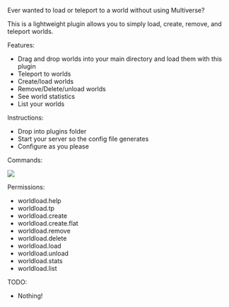 Ever wanted to load or teleport to a world without using Multiverse?

This is a lightweight plugin allows you to simply load, create, remove, and teleport worlds.

Features:

* Drag and drop worlds into your main directory and load them with this plugin
* Teleport to worlds
* Create/load worlds
* Remove/Delete/unload worlds
* See world statistics
* List your worlds

Instructions:

* Drop into plugins folder
* Start your server so the config file generates
* Configure as you please

Commands:

<img src="http://i.imgur.com/QRJR06H.png">


Permissions:

* worldload.help
* worldload.tp
* worldload.create
* worldload.create.flat
* worldload.remove
* worldload.delete
* worldload.load
* worldload.unload
* worldload.stats
* worldload.list

TODO:

* Nothing!
